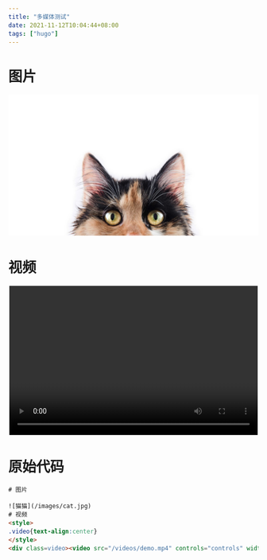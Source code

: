 ```yaml
---
title: "多媒体测试"
date: 2021-11-12T10:04:44+08:00
tags: ["hugo"]
---
```


# 图片
![猫猫](/images/cat.jpg)
# 视频
<style>
.video{text-align:center}
</style>
<div class=video><video src="/videos/demo.mp4" controls="controls" width="500" height="300"></video></div>

# 原始代码

```html
# 图片

![猫猫](/images/cat.jpg)
# 视频
<style>
.video{text-align:center}
</style>
<div class=video><video src="/videos/demo.mp4" controls="controls" width="500" height="300"></video></div>
```

